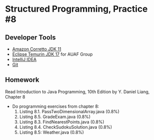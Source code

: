 Structured Programming, Practice #8
===================================

## Developer Tools

* [Amazon Corretto JDK 11](https://aws.amazon.com/corretto)
* [Eclipse Temurin JDK 17](https://adoptium.net) for AUAF Group
* [IntelliJ IDEA](https://www.jetbrains.com/idea/download)
* [Git](https://git-scm.com)

## Homework

Read Introduction to Java Programming, 10th Edition by Y. Daniel Liang, Chapter 8

* Do programming exercises from chapter 8:
  1. Listing 8.1. PassTwoDimensionalArray.java (0.8%)
  2. Listing 8.5. GradeExam.java (0.8%)
  3. Listing 8.3. FindNearestPoints.java (0.8%)
  4. Listing 8.4. CheckSudokuSolution.java (0.8%)
  5. Listing 8.5: Weather.java (0.8%)
